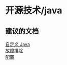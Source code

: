 <properties
    pageTitle="open source technologies/java"
    description="开源技术/java"
    service="microsoft.web"
    resource="sites"
    authors="aashu"
    displayOrder=""
    selfHelpType="generic"
    supportTopicIds="32444081"
    resourceTags=""
    productPesIds="14748"
    cloudEnvironments="public"
/>


# 开源技术/java

## **建议的文档**
[自定义 Java](https://azure.microsoft.com/documentation/articles/web-sites-java-custom-upload/)<br>
[故障排除](https://blogs.msdn.microsoft.com/azureossds/tag/java-troubleshooting/)<br>
[配置](https://blogs.msdn.microsoft.com/azureossds/tag/java-configuration/)



<!--HONumber=Jul16_HO4-->



